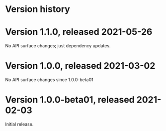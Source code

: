 # Version history

# Version 1.1.0, released 2021-05-26

No API surface changes; just dependency updates.

# Version 1.0.0, released 2021-03-02

No API surface changes since 1.0.0-beta01

# Version 1.0.0-beta01, released 2021-02-03

Initial release.
